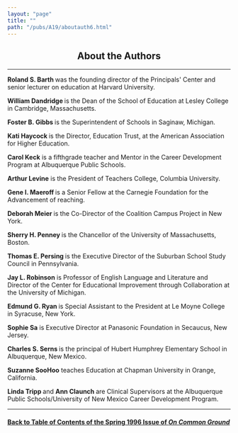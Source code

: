 ```yaml
---
layout: "page"
title: ""
path: "/pubs/A19/aboutauth6.html"
---
```

<main>
<center><h2>About the Authors
</h2></center>
<hr/>
<b>Roland S. Barth </b>was the founding director of the Principals' Center
and senior lecturer on education at Harvard University.
<p>
<b>William Dandridge </b>is the Dean of the School of  Education at Lesley
College in Cambridge, Massachusetts.
</p><p>
<b>Foster B. Gibbs </b>is the Superintendent of Schools in Saginaw,
Michigan.
</p><p>
<b>Kati Haycock </b>is the Director, Education Trust, at the American
Association for Higher Education.
</p><p>
<b>Carol Keck</b> is a fifth­grade teacher and Mentor in the Career
Development Program at Albuquerque Public Schools. 
</p><p>
<b>Arthur Levine</b> is the President of Teachers College, Columbia
University.
</p><p>
<b> Gene I. Maeroff </b>is a Senior Fellow at the Carnegie Foundation for
the  Advancement of reaching.
</p><p>
<b>Deborah Meier </b>is the Co-Director of the Coalition Campus Project in
New York.
</p><p>
<b>Sherry H. Penney </b>is the Chancellor of the University of
Massachusetts, Boston. 
</p><p>
<b>Thomas E. Persing </b>is the Executive Director of the Suburban School
Study Council in Pennsylvania.
</p><p>
<b>Jay L. Robinson</b> is Professor of English Language and Literature and
Director of the Center for Educational Improvement through  Collaboration
at the University of Michigan. 
</p><p>
<b>Edmund G. Ryan </b>is Special Assistant to the President at Le Moyne
College in Syracuse, New York.
</p><p>
<b>Sophie Sa</b> is Executive Director at Panasonic Foundation in
Secaucus,  New Jersey.
</p><p>
<b>Charles S. Serns </b>is the principal of Hubert Humphrey Elementary
School in Albuquerque, New Mexico.
</p><p>
<b>Suzanne SooHoo</b> teaches Education at Chapman University in Orange,
California.
</p><p>
<b>Linda Tripp </b> and <b>Ann Claunch </b>are Clinical Supervisors at the
Albuquerque Public  Schools/University of New Mexico Career Development
Program.
</p><hr/>
<h4><a href=".\">Back to
Table of Contents of the Spring 1996 Issue of <i>On Common
Ground</i></a>
</h4>
</main>